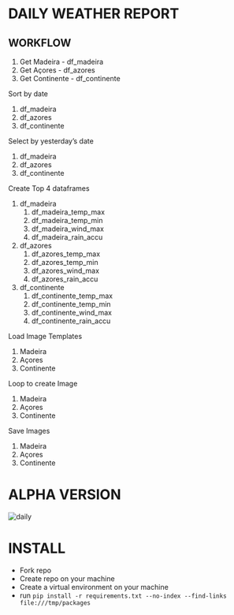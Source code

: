 # DAILY WEATHER REPORT


## WORKFLOW

1. Get Madeira - df_madeira
2. Get Açores - df_azores
3. Get Continente - df_continente

Sort by date 
1. df_madeira
2. df_azores
3. df_continente

Select by yesterday’s date 
1. df_madeira
2. df_azores
3. df_continente

Create Top 4 dataframes
1. df_madeira
    1. df_madeira_temp_max
    2. df_madeira_temp_min
    3. df_madeira_wind_max
    4. df_madeira_rain_accu
2. df_azores
    1. df_azores_temp_max
    2. df_azores_temp_min
    3. df_azores_wind_max
    4. df_azores_rain_accu
3. df_continente
    1. df_continente_temp_max
    2. df_continente_temp_min
    3. df_continente_wind_max
    4. df_continente_rain_accu

Load Image Templates 
1. Madeira
2. Açores
3. Continente

Loop to create Image 
1. Madeira
2. Açores
3. Continente

Save Images
1. Madeira
2. Açores
3. Continente


# ALPHA VERSION 


![daily](https://user-images.githubusercontent.com/34355337/160450254-64c90def-abbc-46ac-bc8d-8b4a07e3a02e.png)


# INSTALL
- Fork repo
- Create repo on your machine
- Create a virtual environment on your machine 
- run ```pip install -r requirements.txt --no-index --find-links file:///tmp/packages```

